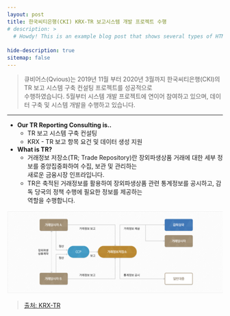 ```yaml
---
layout: post
title: 한국씨티은행(CKI) KRX-TR 보고시스템 개발 프로젝트 수행
# description: >
  # Howdy! This is an example blog post that shows several types of HTML content supported in this theme.

hide-description: true
sitemap: false
---
```


> 큐비어스(Qvious)는 2019년 11월 부터 2020년 3월까지 한국씨티은행(CKI)의 TR 보고 시스템 구축 컨설팅 프로젝트를 성공적으로<br> 수행하였습니다.
> 5월부터 시스템 개발 프로젝트에 연이어 참여하고 있으며, 데이터 구축 및 시스템 개발을 수행하고 있습니다. <br>

---
* **Our TR Reporting Consulting is..**
  - TR 보고 시스템 구축 컨설팅
  - KRX - TR 보고 항목 요건 및 데이터 생성 지원 
* **What is TR?**
  - 거래정보 저장소(TR; Trade Repository)란 장외파생상품 거래에 대한 세부 정보를 중앙집중화하여 수집, 보관 및 관리하는 <br>
  새로운 금융시장 인프라입니다.
  - TR은 축적된 거래정보를 활용하여 장외파생상품 관련 통계정보를 공시하고, 감독 당국의 정책 수행에 필요한 정보를 제공하는 <br> 
  역할을 수행합니다.


![200x200](../../assets/img/blog/krx_tr.png)

> [출처: KRX-TR](https://tr.krx.co.kr/)